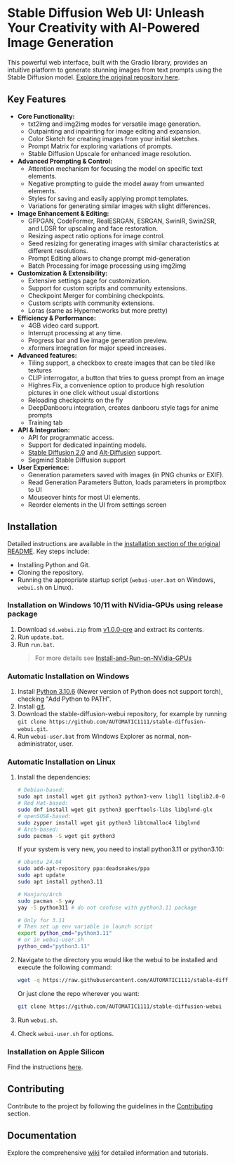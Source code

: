 # Stable Diffusion Web UI: Unleash Your Creativity with AI-Powered Image Generation

This powerful web interface, built with the Gradio library, provides an intuitive platform to generate stunning images from text prompts using the Stable Diffusion model. [Explore the original repository here](https://github.com/AUTOMATIC1111/stable-diffusion-webui).

## Key Features

*   **Core Functionality:**
    *   txt2img and img2img modes for versatile image generation.
    *   Outpainting and inpainting for image editing and expansion.
    *   Color Sketch for creating images from your initial sketches.
    *   Prompt Matrix for exploring variations of prompts.
    *   Stable Diffusion Upscale for enhanced image resolution.
*   **Advanced Prompting & Control:**
    *   Attention mechanism for focusing the model on specific text elements.
    *   Negative prompting to guide the model away from unwanted elements.
    *   Styles for saving and easily applying prompt templates.
    *   Variations for generating similar images with slight differences.
*   **Image Enhancement & Editing:**
    *   GFPGAN, CodeFormer, RealESRGAN, ESRGAN, SwinIR, Swin2SR, and LDSR for upscaling and face restoration.
    *   Resizing aspect ratio options for image control.
    *   Seed resizing for generating images with similar characteristics at different resolutions.
    *   Prompt Editing allows to change prompt mid-generation
    *   Batch Processing for image processing using img2img
*   **Customization & Extensibility:**
    *   Extensive settings page for customization.
    *   Support for custom scripts and community extensions.
    *   Checkpoint Merger for combining checkpoints.
    *   Custom scripts with community extensions.
    *   Loras (same as Hypernetworks but more pretty)
*   **Efficiency & Performance:**
    *   4GB video card support.
    *   Interrupt processing at any time.
    *   Progress bar and live image generation preview.
    *   xformers integration for major speed increases.
*   **Advanced features:**
    *   Tiling support, a checkbox to create images that can be tiled like textures
    *   CLIP interrogator, a button that tries to guess prompt from an image
    *   Highres Fix, a convenience option to produce high resolution pictures in one click without usual distortions
    *   Reloading checkpoints on the fly
    *   DeepDanbooru integration, creates danbooru style tags for anime prompts
    *   Training tab
*   **API & Integration:**
    *   API for programmatic access.
    *   Support for dedicated inpainting models.
    *   [Stable Diffusion 2.0](https://github.com/Stability-AI/stablediffusion) and [Alt-Diffusion](https://arxiv.org/abs/2211.06679) support.
    *   Segmind Stable Diffusion support
*   **User Experience:**
    *   Generation parameters saved with images (in PNG chunks or EXIF).
    *   Read Generation Parameters Button, loads parameters in promptbox to UI
    *   Mouseover hints for most UI elements.
    *   Reorder elements in the UI from settings screen

## Installation

Detailed instructions are available in the [installation section of the original README](https://github.com/AUTOMATIC1111/stable-diffusion-webui#installation-and-running). Key steps include:

*   Installing Python and Git.
*   Cloning the repository.
*   Running the appropriate startup script (`webui-user.bat` on Windows, `webui.sh` on Linux).

### Installation on Windows 10/11 with NVidia-GPUs using release package
1.  Download `sd.webui.zip` from [v1.0.0-pre](https://github.com/AUTOMATIC1111/stable-diffusion-webui/releases/tag/v1.0.0-pre) and extract its contents.
2.  Run `update.bat`.
3.  Run `run.bat`.
    > For more details see [Install-and-Run-on-NVidia-GPUs](https://github.com/AUTOMATIC1111/stable-diffusion-webui/wiki/Install-and-Run-on-NVidia-GPUs)

### Automatic Installation on Windows
1.  Install [Python 3.10.6](https://www.python.org/downloads/release/python-3106/) (Newer version of Python does not support torch), checking "Add Python to PATH".
2.  Install [git](https://git-scm.com/download/win).
3.  Download the stable-diffusion-webui repository, for example by running `git clone https://github.com/AUTOMATIC1111/stable-diffusion-webui.git`.
4.  Run `webui-user.bat` from Windows Explorer as normal, non-administrator, user.

### Automatic Installation on Linux
1.  Install the dependencies:
    ```bash
    # Debian-based:
    sudo apt install wget git python3 python3-venv libgl1 libglib2.0-0
    # Red Hat-based:
    sudo dnf install wget git python3 gperftools-libs libglvnd-glx
    # openSUSE-based:
    sudo zypper install wget git python3 libtcmalloc4 libglvnd
    # Arch-based:
    sudo pacman -S wget git python3
    ```
    If your system is very new, you need to install python3.11 or python3.10:
    ```bash
    # Ubuntu 24.04
    sudo add-apt-repository ppa:deadsnakes/ppa
    sudo apt update
    sudo apt install python3.11

    # Manjaro/Arch
    sudo pacman -S yay
    yay -S python311 # do not confuse with python3.11 package

    # Only for 3.11
    # Then set up env variable in launch script
    export python_cmd="python3.11"
    # or in webui-user.sh
    python_cmd="python3.11"
    ```
2.  Navigate to the directory you would like the webui to be installed and execute the following command:
    ```bash
    wget -q https://raw.githubusercontent.com/AUTOMATIC1111/stable-diffusion-webui/master/webui.sh
    ```
    Or just clone the repo wherever you want:
    ```bash
    git clone https://github.com/AUTOMATIC1111/stable-diffusion-webui
    ```

3.  Run `webui.sh`.
4.  Check `webui-user.sh` for options.

### Installation on Apple Silicon

Find the instructions [here](https://github.com/AUTOMATIC1111/stable-diffusion-webui/wiki/Installation-on-Apple-Silicon).

## Contributing

Contribute to the project by following the guidelines in the [Contributing](https://github.com/AUTOMATIC1111/stable-diffusion-webui/wiki/Contributing) section.

## Documentation

Explore the comprehensive [wiki](https://github.com/AUTOMATIC1111/stable-diffusion-webui/wiki) for detailed information and tutorials.